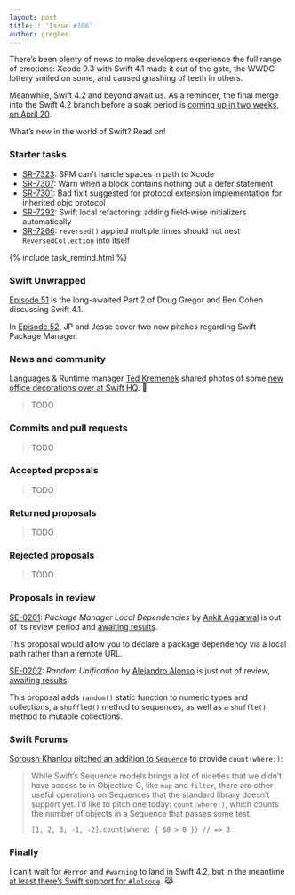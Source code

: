 ```yaml
---
layout: post
title: ! 'Issue #106'
author: gregheo
---
```


There’s been plenty of news to make developers experience the full range of emotions: Xcode 9.3 with Swift 4.1 made it out of the gate, the WWDC lottery smiled on some, and caused gnashing of teeth in others.

Meanwhile, Swift 4.2 and beyond await us. As a reminder, the final merge into the Swift 4.2 branch before a soak period is [coming up in two weeks, on April 20](https://swift.org/blog/4-2-release-process/).

What’s new in the world of Swift? Read on!

<!--excerpt-->


### Starter tasks

- [SR-7323](https://bugs.swift.org/browse/SR-7323): SPM can't handle spaces in path to Xcode
- [SR-7307](https://bugs.swift.org/browse/SR-7307): Warn when a block contains nothing but a defer statement
- [SR-7301](https://bugs.swift.org/browse/SR-7301): Bad fixit suggested for protocol extension implementation for inherited objc protocol
- [SR-7292](https://bugs.swift.org/browse/SR-7292): Swift local refactoring: adding field-wise initializers automatically
- [SR-7266](https://bugs.swift.org/browse/SR-7266): `reversed()` applied multiple times should not nest `ReversedCollection` into itself

{% include task_remind.html %}


### Swift Unwrapped

[Episode 51](https://spec.fm/podcasts/swift-unwrapped/125760) is the long-awaited Part 2 of Doug Gregor and Ben Cohen discussing Swift 4.1.

In [Episode 52](https://spec.fm/podcasts/swift-unwrapped/129738), JP and Jesse cover two now pitches regarding Swift Package Manager.


### News and community

Languages & Runtime manager [Ted Kremenek](https://twitter.com/tkremenek) shared photos of some [new office decorations over at Swift HQ](https://twitter.com/tkremenek/status/977268865066450944). 🤖



> TODO

### Commits and pull requests

> TODO

### Accepted proposals

> TODO

### Returned proposals

> TODO

### Rejected proposals

> TODO

### Proposals in review

[SE-0201](https://github.com/apple/swift-evolution/blob/master/proposals/0201-package-manager-local-dependencies.md): _Package Manager Local Dependencies_ by [Ankit Aggarwal](https://github.com/aciidb0mb3r) is out of its review period and [awaiting results](https://forums.swift.org/t/se-0201-package-manager-local-dependencies/11286).

This proposal would allow you to declare a package dependency via a local path rather than a remote URL.


[SE-0202](https://github.com/apple/swift-evolution/blob/master/proposals/0202-random-unification.md): _Random Unification_ by [Alejandro Alonso](https://github.com/Azoy) is just out of review, [awaiting results](https://forums.swift.org/t/se-0202-random-unification/11313).

This proposal adds `random()` static function to numeric types and collections, a `shuffled()` method to sequences, as well as a `shuffle()` method to mutable collections.


### Swift Forums

[Soroush Khanlou](https://twitter.com/khanlou) [pitched an addition to `Sequence`](https://forums.swift.org/t/count-where-on-sequence/11186) to provide `count(where:)`:

> While Swift’s Sequence models brings a lot of niceties that we didn’t have access to in Objective-C, like `map` and `filter`, there are other useful operations on Sequences that the standard library doesn’t support yet. I’d like to pitch one today: `count(where:)`, which counts the number of objects in a Sequence that passes some test.
>
> `[1, 2, 3, -1, -2].count(where: { $0 > 0 }) // => 3`


### Finally

I can’t wait for `#error` and `#warning` to land in Swift 4.2, but in the meantime [at least there’s Swift support for `#lolcode`](https://github.com/CodaFi/swift/blob/72f19c9565ae7da1fe8bb7a4d02ff51cec9caa54/test/Interpreter/lolcode.swift). 😹
